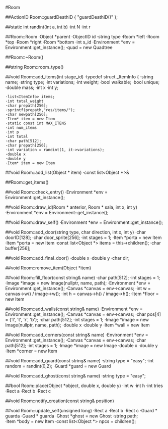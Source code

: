 #Room

##ActionID Room::guardDeathID { "guardDeathID()" };

##static int randint(int a, int b)
    ·int N
    ·int r

##Room::Room
    ·Object *parent
    ·ObjectID id
    ·string type
    ·Room *left
    ·Room *top
    ·Room *right
    ·Room *bottom
    ·int s_id
    ·Environment *env = Environment::get_instance();
    ·quad = new Quadtree

##Room::~Room()

##string Room::room_type()

##void Room::add_items(int stage_id)
    ·typedef struct _ItemInfo {
    ·string name;
    ·string type;
    ·int variations;
    ·int weight;
    ·bool walkable;
    ·bool unique;
    ·double mass;
    ·int x
    ·int y;

    ·list<ItemInfo> items;
    ·int total_weight
    ·char prepath[256];
    ·sprintf(prepath,"res/items/");
    ·char newpath[256];
    ·Item* item = new Item
    ·static const int MAX_ITENS
    ·int num_items
    ·int p
    ·int total
    ·char path[512];
    ·char prepath[256];
    ·int variation = randint(1, it->variations);
    ·double x
    ·double y
    ·Item* item = new Item

##void Room::add_list(Object  * item)
    ·const list<Object *>&

##Room::get_items()

##void Room::check_entry()
    ·Environment *env = Environment::get_instance();

##void Room::draw_id(Room * anterior, Room * sala, int x, int y)
    ·Environment *env = Environment::get_instance();

##void Room::draw_self()
    ·Environment *env = Environment::get_instance();

##void Room::add_door(string type, char direction, int x, int y)
    ·char doorID[128];
    ·char door_sprite[256];
    ·int stages = 1;
    ·Item *porta = new Item
    ·Item *porta = new Item
    ·const list<Object *> items = this->children();
    ·char buffer[256];

##void Room::add_final_door()
    ·double x
    ·double y
    ·char dir;

##void Room::remove_item(Object *item)

##void Room::fill_floor(const string& name)
    ·char path[512];
    ·int stages = 1;
    ·Image *image = new Image(nullptr, name, path);
    ·Environment *env = Environment::get_instance();
    ·Canvas *canvas = env->canvas;
    ·int w = canvas->w() / image->w();
    ·int h = canvas->h() / image->h();
    ·Item *floor = new Item

##void Room::add_walls(const string& name)
    ·Environment *env = Environment::get_instance();
    ·Canvas *canvas = env->canvas;
    ·char pos[4] = {'l', 't', 'r', 'b'};
    ·char path[512];
    ·int stages = 1;
    ·Image *image = new Image(nullptr, name, path);
    ·double x
    ·double y
    ·Item *wall = new Item

##void Room::add_corners(const string& name)
    ·Environment *env = Environment::get_instance();
    ·Canvas *canvas = env->canvas;
    ·char path[512];
    ·int stages = 1;
    ·Image *image = new Image
    ·double x
    ·double y
    ·Item *corner = new Item

##void Room::add_guard(const string& name)
    ·string type = "easy";
    ·int random = randint(0,2);
    ·Guard *guard = new Guard

##void Room::add_ghost(const string& name)
    ·string type = "easy";


##bool Room::place(Object *object, double x, double y)
    ·int w
    ·int h
    ·int tries
    ·Rect a
    ·Rect b
    ·Rect c

##void Room::notify_creation(const string& position)

##void Room::update_self(unsigned long)
    ·Rect a
    ·Rect b
    ·Rect c
    ·Guard * guarda
    ·Guard * guarda
    ·Ghost *ghost = new Ghost
    ·string path;          
    ·Item *body = new Item
    ·const list<Object *> npcs = children();
